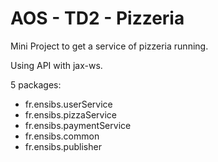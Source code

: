 # AOS - TD2 - Pizzeria
Mini Project to get a service of pizzeria running.

Using API with jax-ws.

5 packages:

* fr.ensibs.userService
* fr.ensibs.pizzaService
* fr.ensibs.paymentService
* fr.ensibs.common
* fr.ensibs.publisher
